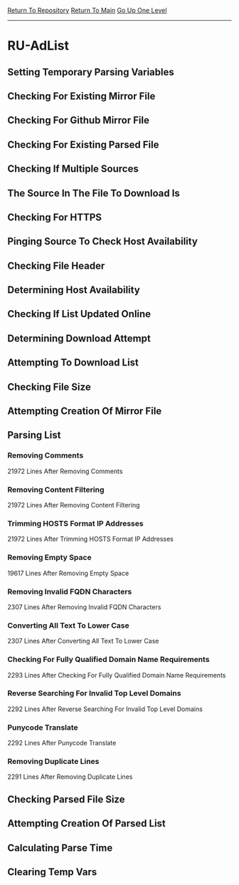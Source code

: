 [Return To Repository](https://github.com/deathbybandaid/piholeparser/)
[Return To Main](https://github.com/deathbybandaid/piholeparser/blob/master/RecentRunLogs/Mainlog.md)
[Go Up One Level](https://github.com/deathbybandaid/piholeparser/blob/master/RecentRunLogs/TopLevelScripts/30-Processing-External-Blacklists.md)
____________________________________
# RU-AdList
## Setting Temporary Parsing Variables
## Checking For Existing Mirror File
## Checking For Github Mirror File
## Checking For Existing Parsed File
## Checking If Multiple Sources
## The Source In The File To Download Is
## Checking For HTTPS
## Pinging Source To Check Host Availability
## Checking File Header
## Determining Host Availability
## Checking If List Updated Online
## Determining Download Attempt
## Attempting To Download List
## Checking File Size
## Attempting Creation Of Mirror File
## Parsing List
### Removing Comments
21972 Lines After Removing Comments
### Removing Content Filtering
21972 Lines After Removing Content Filtering
### Trimming HOSTS Format IP Addresses
21972 Lines After Trimming HOSTS Format IP Addresses
### Removing Empty Space
19617 Lines After Removing Empty Space
### Removing Invalid FQDN Characters
2307 Lines After Removing Invalid FQDN Characters
### Converting All Text To Lower Case
2307 Lines After Converting All Text To Lower Case
### Checking For Fully Qualified Domain Name Requirements
2293 Lines After Checking For Fully Qualified Domain Name Requirements
### Reverse Searching For Invalid Top Level Domains
2292 Lines After Reverse Searching For Invalid Top Level Domains
### Punycode Translate
2292 Lines After Punycode Translate
### Removing Duplicate Lines
2291 Lines After Removing Duplicate Lines
## Checking Parsed File Size
## Attempting Creation Of Parsed List
## Calculating Parse Time
## Clearing Temp Vars
